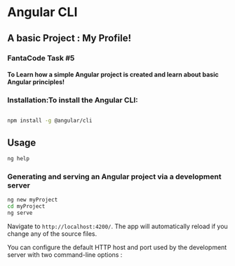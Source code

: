 # Angular CLI

## A basic Project : My Profile!

### FantaCode Task #5

#### To Learn how a simple Angular project is created and learn about basic Angular principles!

### Installation:To install the Angular CLI:

```bash

npm install -g @angular/cli
```

## Usage

```bash
ng help
```

### Generating and serving an Angular project via a development server

```bash
ng new myProject
cd myProject
ng serve
```
Navigate to `http://localhost:4200/`. The app will automatically reload if you change any of the source files.

You can configure the default HTTP host and port used by the development server with two command-line options :


